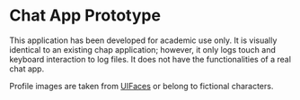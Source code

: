 # Chat App Prototype
This application has been developed for academic use only. It is visually identical to an existing chap application; however, it only logs touch and keyboard interaction to log files. It does not have the functionalities of a real chat app.

Profile images are taken from [UIFaces](http://uifaces.com/) or belong to fictional characters.